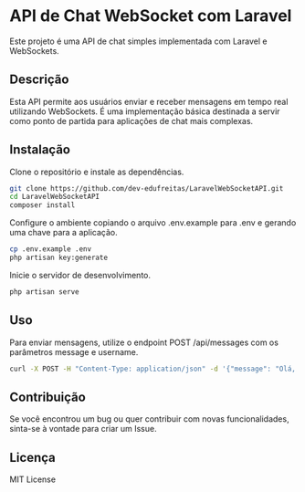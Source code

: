 # API de Chat WebSocket com Laravel

Este projeto é uma API de chat simples implementada com Laravel e WebSockets.

## Descrição

Esta API permite aos usuários enviar e receber mensagens em tempo real utilizando WebSockets. É uma implementação básica destinada a servir como ponto de partida para aplicações de chat mais complexas.

## Instalação

Clone o repositório e instale as dependências.

```bash
git clone https://github.com/dev-edufreitas/LaravelWebSocketAPI.git
cd LaravelWebSocketAPI
composer install
```
Configure o ambiente copiando o arquivo .env.example para .env e gerando uma chave para a aplicação.
```bash
cp .env.example .env
php artisan key:generate
```
Inicie o servidor de desenvolvimento.
```bash
php artisan serve
```
## Uso
Para enviar mensagens, utilize o endpoint POST /api/messages com os parâmetros message e username.
```bash
curl -X POST -H "Content-Type: application/json" -d '{"message": "Olá, mundo!", "username": "usuario"}' http://localhost:8000/api/messages
```

## Contribuição
Se você encontrou um bug ou quer contribuir com novas funcionalidades, sinta-se à vontade para criar um Issue.

## Licença

MIT License
